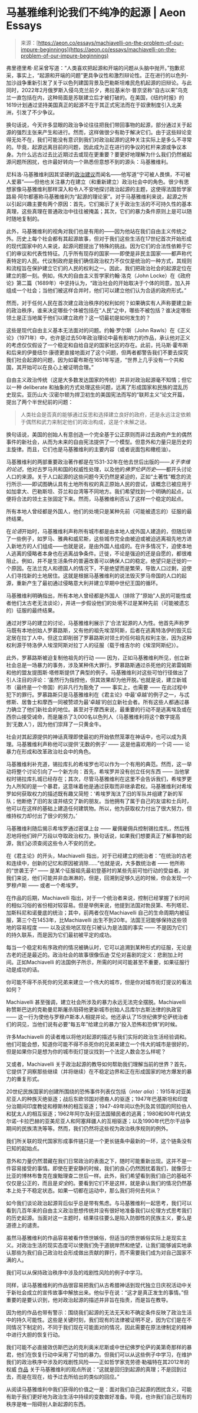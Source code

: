 <!--yml

category: 未分类

date: 2024-05-27 14:57:40

-->

# 马基雅维利论我们不纯净的起源 | Aeon Essays

> 来源：[https://aeon.co/essays/machiavelli-on-the-problem-of-our-impure-beginnings](https://aeon.co/essays/machiavelli-on-the-problem-of-our-impure-beginnings)

弗里德里希·尼采曾写道：“人类喜欢把起源和开端的问题从头脑中抛开。”抱歉尼采，事实上，“起源和开端的问题”更具争议性和激烈辩论性。正在进行的以色列-加沙战争重新引发了关于以色列建国背景及巴勒斯坦难民危机起源的旧辩论。与此同时，2022年2月俄罗斯入侵乌克兰前夕，弗拉基米尔·普京坚称“自古以来”乌克兰一直包括在内，这种局面是苏联建立后才被打破的。在美国，《纽约时报》的1619计划通过坚持美国真正的起源不在于其正式宪法而在于奴隶制度引入北美洲，引发了不少争议。

换句话说，今天许多显眼的政治争论往往把我们带回事物的起源，部分通过关于起源的强烈主张来产生和进行。然而，这样做很少有助于解决它们。由于这些辩论变得无处不在，我们可能没有意识到我们对政治起源的这种关注实际上是多么不寻常的。毕竟，起源远离目前的问题，因此成为正在进行的争议的杠杆来源或争议本身。为什么远古过去比近期过去或现在更重要？要更好地理解为什么我们仍然被起源问题所困扰，也许最好转向一个熟悉但意想不到的源头：马基雅维利。

尼科洛·马基雅维利因其坚硬的[政治建议](https://aeon.co/essays/the-prince-of-the-people-machiavelli-was-no-machiavellian)而闻名——他写道“宁可被人畏惧，不可被人爱慕”——但他也关注暴力在建立（和重新建立）政治社会中的角色。很少有思想家像马基雅维利那样深入和令人不安地探讨政治起源的主题，这使得法国哲学家路易·阿尔都塞称马基雅维利为“起源的理论家”。对于马基雅维利来说，起源之所以引起兴趣主要有两个原因：首先，它们揭示了关于政治生活的不可持久性的基本真理，这些真理在普通政治中往往被掩盖；其次，它们的暴力条件原则上是可以随时随地复制的。

此外，马基雅维利的视角对我们也是有用的——因为他站在我们自由主义传统之外。历史上每个社会都有其起源故事，但对于我们这些生活在17世纪首次开始形成的现代国家中的人来说，起源问题提出了特殊的挑战。因为它们的合法性依赖于它们的审议和代表性特征。几乎所有现存的国家——即使是非民主国家——都声称代表特定的人民。代议制政府是我们确信政治权力不仅仅是统治的一种方式，其规则和流程旨在保护建立它们的人民的权利之一。因此，我们把政治社会的起源定位在建立的那一刻。例如，伟大的自由主义哲学家约翰·洛克（John Locke）在《政府论》第二篇（1689年）中坚持认为，“政治社会的开始取决于个体的同意，加入并组成一个社会；当他们被这样合并时，他们可以建立他们认为合适的政府形式。”

然而，对于任何人民在首次建立政治秩序的权利如何？如果确实有人声称要建立新的政治秩序，谁来决定哪些个体被包括在“人民”之中，哪些不被包括？谁决定哪些领土是正当地属于他们以建立政府？这一切最初是如何发生的？

这些是现代自由主义基本无法面对的问题。约翰·罗尔斯（John Rawls）在《正义论》（1971年）中，也许是过去50年政治理论中最有影响力的作品，承认他对正义的考虑仅仅假设了一个稳定和自给自足的国家社区的存在。此前，托马斯·霍布斯和后来的伊曼纽尔·康德更直接地面对了这个问题，但两者都警告我们不要去探究我们社会起源的问题，因为如霍布斯在1651年写道，“世界上几乎没有一个共和国，其开始可以在良心上被证明合理。”

自由主义政治传统（这是大多数发达国家的传统）并非对政治起源毫不知情；但它以一种 deliberate 和抽象的方式处理这些问题，远离了形成国家和民族的混乱历史现实。亚历山大·汉密尔顿为捍卫初生的美国宪法而写的“联邦主义”论文开篇，提出了两个半世纪前的问题：

> 人类社会是否真的能够通过反思和选择建立良好的政府，还是永远注定依赖于偶然和武力来制定他们的政治构成，这是个未解之谜。

换句话说，美国的创始人有意创造一个完全基于公正原则而非过去政府产生的偶然事件的新社会，从而为未来的自由宪法提供了一个模型。但意外和力量只是历史的主旋律。而且，它们也是马基雅维利的主要内容（或者说面包和橄榄油）。

马基雅维利的两部重要政治著作都是在1531-32年在他去世后出版的——*关于李维的论述*，他对古罗马共和国的权威性处理，以及他的*佛罗伦萨历史*——都开头讨论人口的来源。关于人口起源的这些问题今天仍然是紧迫的，正如“土著性”概念的流行所示——即试图确认具有土地所有权的真正原始人民的尝试，该概念已被应用于如加拿大、巴勒斯坦、芬兰和台湾等不同地方。我们希望找到一个明确的起点，以便将合法的领土主张固定下来。然而，马基雅维利否认了这样一个稳定的起点。

所有本地人曾经都是外国人，他们的处境只是某种先前（可能被遗忘的）征服的最终结果。

在*论语*开始时，马基雅维利声称所有城市都是由本地人或外国人建造的，但随后举了一些例子，如罗马、雅典和威尼斯，这些城市完全由被迫或被迫逃离祖先地方进入新地方的人们组成——也就是说，是由外国人组成的。在许多情况下，迫使本地人逃离的侵略者本身也在逃离战争条件。迁徙，不论是强迫的还是自愿的，都很难阻止。例如，并不是生活条件的普遍改善可以确保人口的稳定。绝望只是迁徙的一个原因。在法兰克人和德国人的情况下，不是绝望而是繁荣，导致人口过剩，迫使人们寻找新的土地居住。这就是根据马基雅维利的说法毁灭罗马帝国的人口的起源，重新产生了最初通过侵略意大利并建立早期中世纪王国的循环。

马基雅维利明确指出，所有本地人曾经都是外国人（排除了“原始”人民的可能性或者他们太古老无法谈论），并进一步假设他们的处境不过是某种先前（可能被遗忘的）征服的最终结果。

通过对罗马的建立的讨论，马基雅维利展示了‘合法’起源的人为性。他首先声称罗马既有本地创始人罗慕路斯，又有他的祖先埃涅阿斯，后者在逃离特洛伊的毁灭后定居在拉丁人中。但这立即削弱了罗慕路斯对领土的任何祖先权利主张，因为这种权利源于特洛伊人埃涅阿斯对拉丁人的征服（载于维吉尔的《埃涅阿斯纪》）。

此外，罗慕路斯被迫复制他祖先的行动 —— 因为，正如马基雅维利所见，创立新社会总是一场暴力的事务，涉及某种伟大罪行。罗慕路斯通过杀死他的兄弟雷姆斯和他的盟友提图斯·塔修斯提供了典型的例子。马基雅维利对这些可怕行径做出了引人注目的评论：‘虽然行为指控他，但其效果却为他开脱。’也就是说，建立新城市（最终是一个帝国）的非凡行为豁免了 —— 事实上，也需要 —— 在此过程中犯下的罪行。罗慕路斯只是马基雅维利在《君主论》中最‘卓越’的例子之一，与忒修斯、居鲁士和摩西一同被赞颂为最‘卓越’的创立新社会者。所有这些人都通过暴力确立了他们新社会的地位。甚至对于摩西来说，最重要的行动不是逃离埃及或在西奈山接受诫命，而是屠杀了3,000名以色列人（马基雅维利将这个数字提高到‘无数人’），因为他们崇拜了一只黄金牛。

社会对其起源提供的神话真理即使最初的开始依然笼罩在神话中，也可以成为真理。马基雅维利声称他可以提供‘无数的例子’ —— 这是他喜欢用的一个词 —— 论暴力在形成和改革政治社会中的角色。

马基雅维利补充道，锡拉库扎的希埃罗也可以作为一个有用的典范。然而，这一举动将整个讨论引向了一个新方向：首先，希埃罗并没有创立任何东西 —— 当他掌权时锡拉库扎城已经存在；其次，尽管马基雅维利在这里不会告诉我们，希埃罗更为人所知的是一个暴君，这意味着他是通过获取而非继承君权。马基雅维利对希埃罗如何获取权力的描述既有趣又简短：‘希埃罗淘汰了旧的军队并组建了新的军队；他断绝了旧的友谊并结交了新的朋友。当他拥有了属于自己的友谊和士兵时，他可以在这样的基础上建造任何建筑物。所以，他为获取权力付出了很大努力，但维持权力却付出了很少的努力。’

马基雅维利随后揭示希埃罗通过密谋上台 —— 雇佣雇佣兵控制锡拉库扎，然后残忍地将他们碎尸万段以夺取政治权力。换句话说，如果我们想要真正了解事物的起源，我们必须查阅这些令人不安的历史。

在《君主论》的开头，Machiavelli 指出，对于已经建立的统治者：“在统治的古老和连续中，创新的记忆和原因被消除……”也就是说，大多数统治者 —— 他所称的“世袭王子” —— 是某个征服祖先最初登基时的某些先前可怕行动的受益者。对我们来说，他们可能并非血淋淋的，但是，回溯到足够久远的时候，你会发现一个罗穆卢斯 —— 或者一个希埃罗。

在作品的后期，Machiavelli 指出，对于一个统治者来说，控制已经掌握了长时间的相似习俗的省份相对较容易。但是举例来说，他提到法国对勃艮第、布列塔尼、加斯科尼和诺曼底的统治；其中，前两者仅在Machiavelli 自己的生命周期内被征服，第三个在1453年，比Machiavelli 出生不到20年。法国王冠能够保持这些领地的容易程度 —— 以及这些地区现在只被认为是法国的事实 —— 不是因为它们的持久联系，而是因为它们最初被平定的成功。

每当一个稳定和有序政府的情况被确认时，它可以追溯到某种形式的征服，无论是古老的还是最近的。政治社会的故事很像伍迪·艾伦对喜剧的定义：悲剧加上时间。正如Machiavelli 的法国例子所示，所需的时间可能甚至不重要，如果征服行动是成功的话。

你可能不得不杀死你的兄弟来建立一个伟大的城市，但是你对城市街灯提议的看法如何？

Machiavelli 甚至强调，建立社会所涉及的暴力永远无法完全摆脱。Machiavelli 称赞斯巴达的克勒曼尼斯屠杀阻碍他更新城市创始人吕库尔古斯法律的执政官 —— 这一行为使他与罗穆卢斯本人相提并论。他还承认了15世纪佛罗伦萨统治者们的洞见，当他们说有必要“每五年”给建立的暴力“投入恐怖和恐惧”的时候。

许多Machiavelli 的读者难以将他对起源的描述与我们实际的政治生活经验调和。他们可能会想，知道你可能不得不杀死你的兄弟来建立一个伟大的城市是很好的，但是如果你只是想为你的城市街灯提议找到一个法定人数会怎么样呢？

又或者，Machiavelli 关于政治起源的教导如何帮助我们理解当前的世界？首先，它提供了洞察那些继续（并将继续）在不稳定边界和正在形成国家的地方爆发的暴力的重复形式。

20世纪民族国家的创建所围绕的恐怖事件列表仅包括（*inter alia*）：1915年对亚美尼亚人的种族灭绝驱逐；战后东欧邻国对德裔人的驱逐；1947年巴基斯坦和印度分治期间印度教徒和穆斯林的相互驱逐；1947-49年间以色列及其邻国的阿拉伯人和犹太人的相互驱逐；1962年阿尔及利亚法国殖民者的逃离；1980和90年代纳戈尔诺-卡拉巴赫的亚美尼亚人和阿塞拜疆人的互相驱逐；以及1990年代巴尔干战争期间的民族清洗等等。然而，我们仍然将这些视为政治秩序规则的例外。

我们所关联的现代国家形成事件链只是一个更长链条中最新的一环，这个链条没有已知的起始点。

意外和力量仍然潜藏在我们日常政治的表面之下，随时可能重新出现。这并不是一件容易接受的事情。即使在更安静的时候，我们的良心仍然困扰着我们，就像莎士比亚的博林布鲁克在废黜理查二世后一样。此外，我们希望看到我们自己的基础不仅仅是公正的，而且是*安全*的。要看到它们不是这样，就是承认我们的情况仍然基本上处于不稳定状态。如果一切都在运动中，那么我们将何去何从？

如今我们谈论政治起源背后似乎总是带有焦虑。与马基雅维利一起思考，我们可以看到几百年来的自由主义政治思想传统并没有很好地准备我们以伦理方式思考我们的历史起源。当面对这一主题时，结果往往要么是陷入防御性的民族主义，要么是道德上的谴责。

虽然马基雅维利的作品容易被看作愤世嫉俗，但适当的愤世嫉俗实际上是现实主义。对政治生活的现实态度可以使我们免于道貌岸然和绝望，让我们能够诚实地承认那些为我们自己政治社会形成做出贡献的罪行，而不需要我们成为对自己国家不满的人。

我们可以从保持政治秩序中涉及的戏剧性风险的例子中学习。

同样，读马基雅维利的作品很容易把我们从古希腊神话到现代独立日庆祝活动中关于新社会成立的宣传故事中解放出来。他似乎在说：“这才是真正发生的事情。”但重要的是要认识到，他对政治起源的描述并非旨在指责，而是旨在教导。

因为他的作品也带有警示：围绕我们起源的无法无天和不确定条件反映了政治生活中的持久可能性。这些是关键时刻，我们现有的法律被证明不足，因为它们是在不同情况下制定的，不同于我们现在可能面对的情况，因此需要在原法律制定的精神中进行大胆的恢复行动。

我们可能不必直接效仿斯巴达的克利奥米尼斯或中世纪佛罗伦萨的美第奇那样的暴君，他们在恢复行动中采用了可怕的暴力。但我们可以从这些例子中学习，在维护我们的政治秩序中涉及的戏剧性风险——正如哲学家克劳德·勒福特在其2012年的权威 [作品](https://nupress.northwestern.edu/9780810124370/machiavelli-in-the-making/) 关于马基雅维利的观点所说：“这就是回归到起源的真理；不是回到过去，而是在现在，给予过去所给出的类似的回应。”

从阅读马基雅维利中我们获得的价值之一是：面对我们自己起源的困扰含义，可能有助于我们更好地为政治生活中持续的变数做好准备。毕竟，也许我们自己现有的秩序是唯一阻碍别人新起源的东西。
